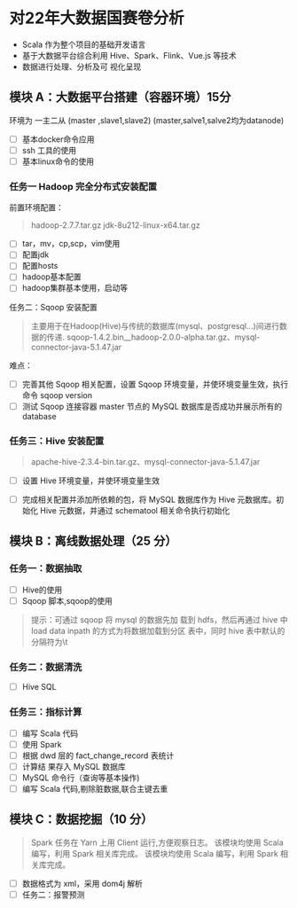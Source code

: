 # 对22年大数据国赛卷分析

- Scala 作为整个项目的基础开发语言
- 基于大数据平台综合利用 Hive、Spark、Flink、Vue.js 等技术
- 数据进行处理、分析及可 视化呈现

## 模块 A：大数据平台搭建（容器环境）15分

环境为 一主二从 (master ,slave1,slave2) 
(master,salve1,salve2均为datanode)
- [ ] 基本docker命令应用
- [ ] ssh 工具的使用
- [ ] 基本linux命令的使用

### 任务一 Hadoop 完全分布式安装配置
前置环境配置：
> hadoop-2.7.7.tar.gz  jdk-8u212-linux-x64.tar.gz

- [ ] tar，mv，cp,scp，vim使用
- [ ] 配置jdk 
- [ ] 配置hosts
- [ ] hadoop基本配置
- [ ] hadoop集群基本使用，启动等

任务二：Sqoop 安装配置
> 主要用于在Hadoop(Hive)与传统的数据库(mysql、postgresql...)间进行数据的传递.
> sqoop-1.4.2.bin__hadoop-2.0.0-alpha.tar.gz、mysql-connector-java-5.1.47.jar

难点：
- [ ]  完善其他 Sqoop 相关配置，设置 Sqoop 环境变量，并使环境变量生效，执行 命令 sqoop version
-  [ ] 测试 Sqoop 连接容器 master 节点的 MySQL 数据库是否成功并展示所有的 database

### 任务三：Hive 安装配置
>apache-hive-2.3.4-bin.tar.gz、mysql-connector-java-5.1.47.jar

- [ ] 设置 Hive 环境变量，并使环境变量生效

- [ ] 完成相关配置并添加所依赖的包，将 MySQL 数据库作为 Hive 元数据库。初 始化 Hive 元数据，并通过 schematool 相关命令执行初始化


## 模块 B：离线数据处理（25 分）

### 任务一：数据抽取

- [ ] Hive的使用
- [ ] Sqoop 脚本,sqoop的使用
> 提示：可通过 sqoop 将 mysql 的数据先加 载到 hdfs，然后再通过 hive 中 load data inpath 的方式为将数据加载到分区 表中，同时 hive 表中默认的分隔符为\t

### 任务二：数据清洗
- [ ] Hive SQL

### 任务三：指标计算
- [ ] 编写 Scala 代码
- [ ] 使用 Spark
- [ ] 根据 dwd 层的 fact_change_record 表统计
- [ ] 计算结 果存入 MySQL 数据库
- [ ] MySQL 命令行（查询等基本操作)
- [ ] 编写 Scala 代码,剔除脏数据,联合主键去重

## 模块 C：数据挖掘（10 分）
> Spark 任务在 Yarn 上用 Client 运行,方便观察日志。
> 该模块均使用 Scala 编写，利用 Spark 相关库完成。
> 该模块均使用 Scala 编写，利用 Spark 相关库完成。

- [ ] 数据格式为 xml，采用 dom4j 解析
- [ ] 任务二：报警预测

<!--stackedit_data:
eyJoaXN0b3J5IjpbMTk3NjIyMzU2OSwtOTE1ODY2MzI3LC04OT
c3ODA5OV19
-->